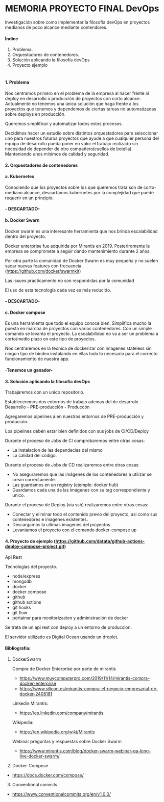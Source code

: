 # MEMORIA PROYECTO FINAL DevOps

Investigación sobre como implementar la filosofía devOps en proyectos medianos de poco alcance mediante contendores.
#### Índice


1. Problema.
2. Orquestadores de contenedores.
3. Solución aplicando la filosofía devOps
4. Proyecto ejemplo
#
#### 1. Problema

Nos centramos primero en el problema de la empresa al hacer frente al deploy en desarrollo o producción de proyectos con corto alcance.
Actualmente no tenemos una única solución que haga frente a los proyectos que tenemos y dependemos de ciertas tareas no automatizadas sobre deploys en producción.

Queremos simplificar y automatizar todos estos procesos.

Decidimos hacer un estudio sobre distintos orquestadores para seleccionar uno para nuestros futuros proyectos que ayude a que cualquier persona del equipo de desarrollo pueda poner en valor el trabajo realizado sin necesidad de depender de otro compañero(cuellos de botella). Manteniendo unos mínimos de calidad y seguridad.


#### 2. Orquestadores de contenedores

####   a. Kubernetes

Conociendo que los proyectos sobre los que queremos trata son de corto-mediano alcance, descartamos kubernetes por la complejidad que puede requerir en un principio.

#### - DESCARTADO-

####    b. Docker Swarn
    
Docker swarm es una interesante herramienta que nos brinda escalabilidad dentro del proyecto.

Docker enterprise fue adquirida por Mirantis en 2019. Posteriromente la empresa se compromete a seguir dando mantenimiento durante 2 años.

Por otra parte la comunidad de Docker Swarm es muy pequeña y no suelen sacar nuevas features con frecuencia. (https://github.com/docker/swarmkit)

Las issues practicamente no son respondidas por la comunidad

El uso de esta tecnologia cada vez es más reducido.

#### - DESCARTADO-

####    c. Docker compose

Es una herramienta que todo el equipo conoce bien. Simplifica mucho la puesta en marcha de proyectos con varios contenedores. Con un simple comando se levanta el proyecto. La escalabilidad no va a ser un problema a corto/medio plazo en este tipo de proyectos.

Nos centraremos en la técnica de dockerizar con imagenes stateless sin ningun tipo de bindeo instalando en ellas todo lo necesario para el correcto funcionamiento de nuestra app.
#### -Tenemos un ganador-


#### 3. Solución aplicando la filosofía devOps

Trabajaremos con un unico repositorio.

Estableceremos dos entornos de trabajo ademas del de desarrolo
    - Desarrollo
    - PRE-producción
    - Produccón

Agregaremos pipelines a en nuestros entornos de PRE-producción y produccón.

Los pipelines debén estar bien definidos con sus jobs de CI/CD/Deploy

Durante el proceso de Jobs de CI comprobaremos entre otras cosas:
- La instalacion de las dependecias del mismo
- La calidad del código.

Durante el proceso de Jobs de CD realizaremos entre otras cosas:

- No aseguraremos que las imágenes de los contenedores a utilizar se crean correctamente.
- Las guardamos en un registry (ejemplo: docker hub)
- Guardamos cada una de las imágenes con su tag correspondiente y unico.

Durante el proceso de Deploy (via ssh) realizaremos entre otras cosas:
- Conectar y eliminar todo el contenido previo del proyecto, asi como sus contenedores e imagenes existentes.
- Descargamos la ultimas imagenes del proyectos.
- Levantamos el proyecto con el comando docker-compose up


#### 4. Proyecto de ejemplo (https://github.com/datata/github-actions-deploy-compose-project.git)

Api Rest

Tecnologías del proyecto.
- node/express
- mongodb
- docker
- docker compose
- github
- github actions
- git hooks
- git flow
- portainer para monitorizacion y administración de docker

Se trata de un api rest con deploy a un entorno de produccion.

El servidor utilizado es Digital Ocean usando un droplet.


#### Bibliografia:
1. DockerSwarm

    Compra de Docker Enterprise por parte de mirantis
    - https://www.muycomputerpro.com/2019/11/14/mirantis-compra-docker-enterprise
    - https://www.silicon.es/mirantis-compra-el-negocio-empresarial-de-docker-2408181 

    Linkedin Mirantis:
    - https://es.linkedin.com/company/mirantis

    Wikipedia:
    - https://en.wikipedia.org/wiki/Mirantis

    Webinar preguntas y respuestas sobre Docker Swarm
    - https://www.mirantis.com/blog/docker-swarm-webinar-qa-long-live-docker-swarm/


2. Docker-Compose

- https://docs.docker.com/compose/

3. Conventional commits

- https://www.conventionalcommits.org/en/v1.0.0/
